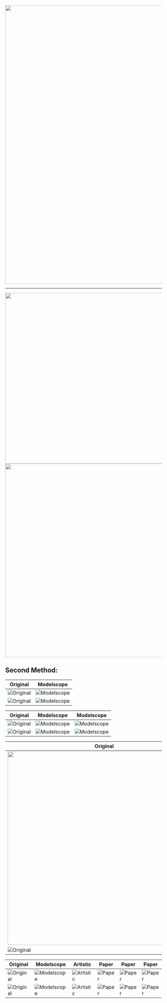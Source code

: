 <img src="" width="894" />

----

<img src="" width="548" />

<img src="" width="621" />

## Second Method:

| Original  | Modelscope |
| ------------- | ------------- |
![Original]() | ![Modelscope]() |
![Original]() | ![Modelscope]() |


| Original  | Modelscope | Modelscope |
| ------------- | ------------- | ------------- |
![Original]() | ![Modelscope]() | ![Modelscope]() |
![Original]() | ![Modelscope]() | ![Modelscope]() |


| Original  | ECCV | SIGGRAPH |
| ------------- | ------------- | ------------- |
<img src="" width="621" /> | <img src="" width="621" /> | <img src="" width="621" /> |
![Original]() | ![ECCV]() | ![SIGGRAPH]()  |


| Original  | Modelscope | Artistic | Paper | Paper | Paper |
| ------------- | ------------- | ------------- | ------------- | ------------- | ------------- |
![Original]() | ![Modelscope]() | ![Artistic]()  | ![Paper]() | ![Paper]() | ![Paper]()
![Original]() | ![Modelscope]() | ![Artistic]()  | ![Paper]() | ![Paper]() | ![Paper]()
